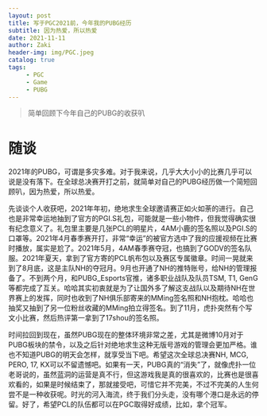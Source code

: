 ```yaml
---
layout: post
title: 写于PGC2021前，今年我的PUBG经历
subtitle: 因为热爱，所以热爱
date: 2021-11-11
author: Zaki
header-img: img/PGC.jpeg
catalog: true
tags:
     - PGC
     - Game
     - PUBG
---
```


> 简单回顾下今年自己的PUBG的收获叭

# 随谈

2021年的PUBG，可谓是多灾多难。对于我来说，几乎大大小小的比赛几乎可以说是没有落下。在全球总决赛开打之前，就简单对自己的PUBG经历做一个简短回顾叭，因为热爱，所以热爱。



先谈谈个人收获吧，2021年年初，绝地求生全球邀请赛正如火如荼的进行。自己也是非常幸运地抽到了官方的PGI.S礼包，可能就是一些小物件，但我觉得确实很有纪念意义了。礼包里主要是几张PCL的明星片，4AM小鹿的签名照以及PGI.S的口罩等。2021年4月春季赛开打，非常“幸运”的被官方选中了我的应援视频在比赛时播放，属实是尬了。2021年5月，4AM春季赛夺冠，也搞到了GODV的签名队服。2021年夏天，拿到了官方寄的PCL帆布包以及赛区专属徽章。时间一晃就来到了8月底，这是主队NH的夺冠月。9月也开通了NH的推特账号，给NH的管理报备了。不到两个月，和PUBG_Esports官推，诸多职业战队及队员TSM, T1, GenG等都完成了互关。哈哈其实初衷就是为了让国外多了解这支战队以及期待NH在世界赛上的发挥，同时也收到了NH俱乐部寄来的MMing签名照和NH抱枕。哈哈也抽奖又抽到了另一位粉丝收藏的MMing拍立得签名。到了11月，虎扑突然有个写文小比赛，然后热评第一拿到了17shou的签名照。



时间拉回到现在，虽然PUBG现在的整体环境非常之差，尤其是微博10月对于PUBG板块的禁令，以及之后针对绝地求生这种无版号游戏的管理会更加严格。谁也不知道PUBG的明天会怎样，就享受当下吧。希望这次全球总决赛NH, MCG, PERO, 17, KX可以不留遗憾吧。如果有一天，PUBG真的“消失”了，就像虎扑一位老哥说的，虽然蓝洞的运营是真不行，但这游戏我是真的很喜欢的，比赛也是很喜欢看的，如果是时候结束了，那就接受吧，可惜它并不完美，不过不完美的人生何尝不是一种收获呢。时光的河入海流，终于我们分头走，没有哪个港口是永远的停留。好了，希望PCL的队伍都可以在PGC取得好成绩，比如，拿个冠军。
